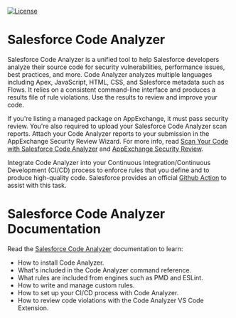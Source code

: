 [![License](https://img.shields.io/npm/l/@salesforce/plugin-code-analyzer.svg)](https://github.com/forcedotcom/code-analyzer/blob/master/package.json)

# Salesforce Code Analyzer
Salesforce Code Analyzer is a unified tool to help Salesforce developers analyze their source code for security vulnerabilities, performance issues, best practices, and more.
Code Analyzer analyzes multiple languages including Apex, JavaScript, HTML, CSS, and Salesforce metadata such as Flows.
It relies on a consistent command-line interface and produces a results file of rule violations.
Use the results to review and improve your code.

If you're listing a managed package on AppExchange, it must pass security review.
You're also required to upload your Salesforce Code Analyzer scan reports.
Attach your Code Analyzer reports to your submission in the AppExchange Security Review Wizard.
For more info, read [Scan Your Code with Salesforce Code Analyzer](https://developer.salesforce.com/docs/atlas.en-us.packagingGuide.meta/packagingGuide/security_review_code_analyzer_scan.htm) and [AppExchange Security Review](https://developer.salesforce.com/docs/atlas.en-us.packagingGuide.meta/packagingGuide/security_review_overview.htm).

Integrate Code Analyzer into your Continuous Integration/Continuous Development (CI/CD) process to enforce rules that you define and to produce high-quality code. Salesforce provides an official [Github Action](https://github.com/marketplace/actions/run-salesforce-code-analyzer) to assist with this task.

# Salesforce Code Analyzer Documentation
Read the [Salesforce Code Analyzer](https://developer.salesforce.com/docs/platform/salesforce-code-analyzer/guide/get-started.html) documentation to learn:
* How to install Code Analyzer.
* What's included in the Code Analyzer command reference.
* What rules are included from engines such as PMD and ESLint.
* How to write and manage custom rules.
* How to set up your CI/CD process with Code Analyzer.
* How to review code violations with the Code Analyzer VS Code Extension.